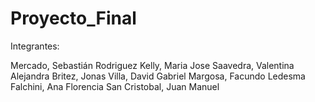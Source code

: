 # Proyecto_Final

Integrantes:

Mercado, Sebastián
Rodriguez Kelly, Maria Jose
Saavedra, Valentina Alejandra
Britez, Jonas
Villa, David Gabriel
Margosa, Facundo
Ledesma Falchini, Ana Florencia
San Cristobal, Juan Manuel

